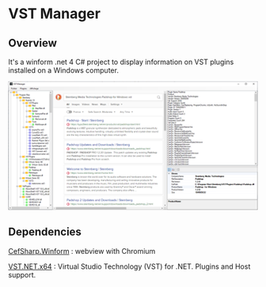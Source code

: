 # VST Manager

## Overview

It's a winform .net 4 C# project to display information on VST plugins installed on a Windows computer. 

![readme](images/readme.png)

## Dependencies

[CefSharp.Winform](https://github.com/cefsharp/cefsharp) : webview with Chromium

[VST.NET.x64](https://github.com/obiwanjacobi/vst.net) : Virtual Studio Technology (VST) for .NET. Plugins and Host support.
